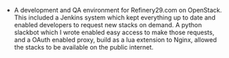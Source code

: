 - A development and QA environment for Refinery29.com on OpenStack. This included a Jenkins system which kept everything up to date and enabled developers to request new stacks on demand. A python slackbot which I wrote enabled easy access to make those requests, and a OAuth enabled proxy, build as a lua extension to Nginx, allowed the stacks to be available on the public internet.
